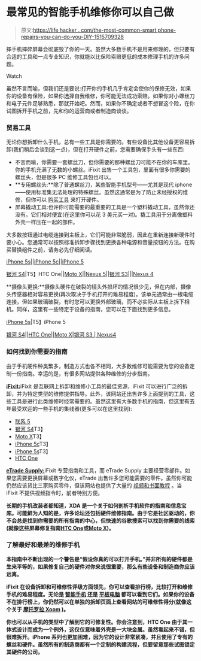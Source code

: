 # 最常见的智能手机维修你可以自己做

> 原文:[https://life hacker . com/the-most-common-smart phone-repairs-you-can-do-you-DIY-1515709328](https://lifehacker.com/the-most-common-smartphone-repairs-you-can-do-yourself-1515709328)

摔手机摔碎屏幕会彻底毁了你的一天。虽然大多数手机不是用来修理的，但只要有合适的工具和一点专业知识，你就能以比保险索赔更低的成本修理手机的许多问题。

Watch

虽然不言而喻，但我们还是要说:打开你的手机几乎肯定会使你的保修无效，如果你的设备有保险，如果你选择自我维修，你可能无法成功索赔。如果你对小螺丝刀和电子元件足够熟悉，那就开始吧。然而，如果你不确定或者不想冒这个险，在你试图拆开手机之前，先和你的运营商或者制造商谈谈。

### 贸易工具

无论你想拆卸什么手机，总有一些工具是你需要的。有些设备比其他设备更容易拆卸(我们稍后会谈到这一点)，但在打开硬件之前，您需要确保手头有一些东西:

*   不言而喻，你需要一套螺丝刀，但你需要的那种螺丝刀可能不在你的车库里。你的手机充满了无数的小螺丝。iFixit 出售一个工具包，里面有很多你需要的螺丝头，但是很多 PC 维修工具包也可以。
*   **专用螺丝头:**除了普通螺丝刀，某些智能手机型号——尤其是现代 iphone——使用标准集无法处理的特殊螺丝。虽然这通常是为了防止未经授权的维修，但你可以 [购买工具](http://www.amazon.com/Fosmon-5-Point-Pentalobe-Screwdriver-iPhone/dp/B00A0NPPDY?asc_campaign=InlineText&asc_refurl=https://lifehacker.com/the-most-common-smartphone-repairs-you-can-do-yourself-1515709328&asc_source=&tag=kinjalifehackerlink-20) 来打开硬件。
*   屏幕撬动工具:也许你可能需要的最重要的工具是一个塑料撬动工具，虽然你还没有。它们相对便宜(在这里你可以花 3 美元买一对)。撬工具用于分离像塑料外壳一样压在一起的部件。

大多数按钮通过电缆连接到主板上，它们可能非常脆弱，因此在重新连接新硬件时要小心。您通常可以按照标准拆卸步骤找到更换各种电源和音量按钮的方法。在购买替换组件之前，请务必先仔细阅读。

[iPhone 5s](http://www.ifixit.com/Device/iphone_5s)||[iPhone 5c](http://www.ifixit.com/Device/iphone_5c)||[iPhone 5](http://www.ifixit.com/Device/iPhone_5)

[银河 S4](http://www.ifixit.com/Device/Samsung_Galaxy_S4)|T5】HTC One||[Moto X](http://www.ifixit.com/Device/Motorola_Moto_X)||[Nexus 5](http://www.ifixit.com/Device/Nexus_5)||[银河 S3](http://www.ifixit.com/Device/Samsung_Galaxy_S_III)|||[Nexus 4](http://www.ifixit.com/Device/Nexus_4)

**摄像头更换:**摄像头硬件在破裂的镜头外损坏的情况很少见，但在内部，摄像头传感器相对容易更换(再次取决于手机打开的难易程度)。该单元通常由一根电缆连接，但如果玻璃破裂，有时您可以更换外部玻璃，而不必实际从主板上拆下相机。同样，这里有一些特定于设备的指南，您可以在下面找到更多信息。

[iPhone 5s](https://www.youtube.com/watch?v=2cwUdOYz8es)|T5】iPhone 5

[银河 S4](http://www.ifixit.com/Guide/Samsung+Galaxy+S4+Rear+Facing+Camera+Replacement/16538)||[HTC One](http://www.ifixit.com/Guide/HTC+One+Camera+Lens+Glass+Replacement/17695)||[Moto X](http://www.ifixit.com/Guide/Motorola+Moto+X+Rear+Facing+Camera+Replacement/16985)|[银河 S3 | Nexus](http://www.ifixit.com/Guide/Samsung+Galaxy+S+III+Rear-Facing+Camera+Replacement/12695)[4](http://www.ifixit.com/Guide/Nexus+4+Camera+Replacement/13052)

### 如何找到你需要的指南

由于手机硬件种类繁多，制造方式也各不相同，大多数维修可能需要为您的设备定制一份指南。幸运的是，有很多网站提供各种维修的分步指南。

[**iFixit:**](http://www.ifixit.com/)iFixit 是互联网上拆卸和维修小工具的最佳资源，iFixit 可以进行广泛的拆卸，并为特定类型的维修提供指导。此外，该网站还出售许多上面提到的工具，这些工具是进行此类维修时经常需要的。虽然这里有大多数手机的指南，但这里有去年最受欢迎的一些手机的集线器(更多可以在这里找到):

*   [联系 5](http://www.ifixit.com/Device/Nexus_5)
*   [银河 S4](http://www.ifixit.com/Device/Samsung_Galaxy_S4)T3】
*   [Moto X](http://www.ifixit.com/Device/Motorola_Moto_X)T3】
*   [iPhone 5c](http://www.ifixit.com/Device/iphone_5c)T3】
*   [iPhone 5s](http://www.ifixit.com/Device/iphone_5s)T3】
*   [HTC One](http://www.ifixit.com/Device/HTC_One)

[**eTrade Supply:**](http://www.etradesupply.com/)iFixit 专营指南和工具，而 eTrade Supply 主要经营零部件。如果您需要更换屏幕或数字化仪，eTrade 出售许多您可能需要的零件。虽然你可能仍然应该货比三家购买零件，但该网站也提供了大量的 [视频和书面教程](http://www.etradesupply.com/repair-channel.html/) 。当 iFixit 不提供视频指令时，前者特别方便。

[](http://forum.xda-developers.com/)**长期的手机改装者都知道，XDA 是一个关于如何剖析手机软件的指南和信息宝库。可能鲜为人知的是，许多论坛还包括硬件维修指南。由于它是社区驱动的，你不会总是找到你需要的所有指南的中心，但快速的谷歌搜索可以找到你需要的线索(就像这些屏幕修复指南[HTC One](http://forum.xda-developers.com/showthread.php?t=1720900)或[Moto X](http://forum.xda-developers.com/showthread.php?t=2449765))。**

### **了解最好和最差的维修手机**

**本指南中不断出现的一个警告是“假设你真的可以打开手机。”并非所有的硬件都是生来平等的，如果修复自己的硬件对你来说很重要，那么有些设备和制造商你应该远离。**

**iFixit 在设备拆卸和可维修性评级方面领先，你可以查看排行榜，比较打开和维修手机的难易程度。无论是 [智能手机](http://www.ifixit.com/Smartphone_Repairability) 还是 [平板电脑](http://www.ifixit.com/Tablet_Repairability) 都可以看到它们。如果你的设备不在排行榜上，你仍然可以在单独的拆卸页面上查看网站的可维修性得分(就像这个关于 [摩托罗拉 Xoom](http://www.ifixit.com/Teardown/Motorola+Xoom+Teardown/4989) )。**

**你也可以从手机的类型中了解到它的可修复性。你会注意到，HTC One 由于其一体式设计而成为一个例外，这仅仅意味着外壳是一大块金属。虽然看起来不错，但很难拆开。iPhone 系列也更加困难，因为它的设计非常紧凑，并且使用了专有的螺丝和硬件。虽然所有的制造商都有一个定制的构建流程，但要留意那些试图锁定其硬件的公司。**